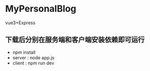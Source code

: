 # MyPersonalBlog
vue3+Express

## 下载后分别在服务端和客户端安装依赖即可运行
* npm install
* server : node app.js
* client : npm run dev
